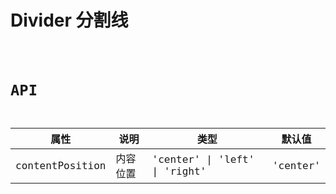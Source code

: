 # Divider 分割线

<code src="./demos/index.tsx" />

# API

| 属性            | 说明     | 类型                          | 默认值   |
| --------------- | -------- | ----------------------------- | -------- |
| contentPosition | 内容位置 | 'center' \| 'left' \| 'right' | 'center' |
